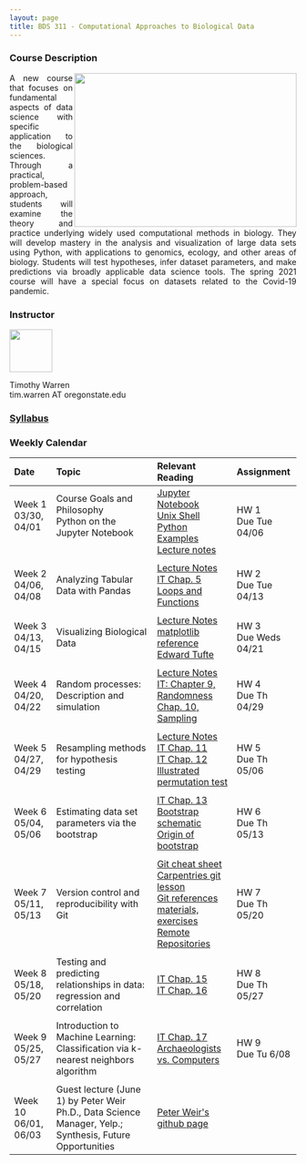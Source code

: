 ```yaml
---
layout: page
title: BDS 311 - Computational Approaches to Biological Data
---
```


### Course Description
 <img src="./covidtrace_color_rev-01.png" width="390" height="270" align='right'/> 
 <div style="text-align: justify"> 
 A new course that focuses on fundamental aspects of data science with specific application to the biological sciences. Through a practical, problem-based approach, students will examine the theory and practice underlying widely used computational methods in biology. They will develop mastery in the analysis and visualization of large data sets using Python, with applications to genomics, ecology, and other areas of biology. Students will test hypotheses, infer dataset parameters, and make predictions via broadly applicable data science tools. The spring 2021 course will have a special focus on datasets related to the Covid-19 pandemic. 
</div>   

### Instructor
<img src="./twheadshot_square.jpg" width="75" height="75" align='center'/>      

Timothy Warren  
tim.warren AT oregonstate.edu         


  
  





### [Syllabus](./syllabus.md)


### Weekly Calendar  

|Date                                  | Topic                             |  Relevant Reading                     | Assignment                                 |
|:-----------------------------        |:--------------------------------- |:------------------------------------  |:----------------------                      |
| Week 1 <br />03/30, 04/01&nbsp; &nbsp; &nbsp;&nbsp;&nbsp;| Course Goals and Philosophy <br />Python on the Jupyter Notebook &nbsp; &nbsp; &nbsp;| [Jupyter Notebook](https://www.e-education.psu.edu/geog489/node/2204)&nbsp; &nbsp; &nbsp;&nbsp; &nbsp;&nbsp; &nbsp;<br>[Unix Shell](https://swcarpentry.github.io/shell-novice/) <br> [Python Examples](https://nbviewer.jupyter.org/urls/bitbucket.org/hrojas/learn-pandas/raw/master/lessons/Python_101.ipynb) &nbsp; &nbsp;  <br> [Lecture notes](./lecture_notes/lec_wk01.md)| HW 1 <br/> Due Tue 04/06 &nbsp; &nbsp; |
|        |                |         |            |
| Week 2 <br /> 04/06, 04/08    | Analyzing Tabular Data with Pandas  |[Lecture Notes](./lecture_notes/lec_wk02.md)<br> [IT Chap. 5](https://inferentialthinking.com/chapters/05/Sequences.html)<br>[Loops and Functions](https://datacarpentry.org/python-ecology-lesson/06-loops-and-functions/)                                      | HW 2 <br/> Due Tue 04/13 |
|     |    |     |      |
| Week 3 <br /> 04/13, 04/15    | Visualizing Biological Data |[Lecture Notes](./lecture_notes/lec_wk03.md)<br>[matplotlib reference](https://matplotlib.org/stable/tutorials/index.html#tutorials)<br>[Edward Tufte](https://www.edwardtufte.com/tufte/)<br>   | HW 3 <br/> Due Weds 04/21|
|     |    |     |      |
| Week 4 <br /> 04/20, 04/22    | Random processes: Description and simulation  |[Lecture Notes](./lecture_notes/lec_wk04.md)<br>[IT: Chapter 9, Randomness](https://inferentialthinking.com/chapters/09/Randomness.html)<br>[Chap. 10, Sampling](https://inferentialthinking.com/chapters/10/Sampling_and_Empirical_Distributions.html)<br>        | HW 4 <br/> Due Th 04/29|
|     |    |     |      |
|  Week 5 <br /> 04/27, 04/29   | Resampling methods for hypothesis testing   |[Lecture Notes](./lecture_notes/lec_wk05.md)<br>[IT Chap. 11](https://inferentialthinking.com/chapters/11/Testing_Hypotheses.html)<br>[IT Chap. 12](https://inferentialthinking.com/chapters/12/Comparing_Two_Samples.html)<br>[Illustrated permutation test](https://www.jwilber.me/permutationtest/)                                                   | HW 5 <br/> Due Th 05/06|
|     |    |     |      |
| Week 6 <br /> 05/04, 05/06    | Estimating data set parameters via the bootstrap   | [IT Chap. 13 ](https://inferentialthinking.com/chapters/13/Estimation.html)<br>[Bootstrap schematic](https://online.stat.psu.edu/stat555/node/119/)<br>[Origin of bootstrap](https://www.nytimes.com/1988/11/08/science/theorist-applies-computer-power-to-uncertainty-in-statistics.html)                                       | HW 6 <br/> Due Th 05/13|
|     |    |     |      |
| Week 7 <br /> 05/11, 05/13    | Version control and reproducibility with Git | [Git cheat sheet](https://training.github.com/downloads/github-git-cheat-sheet.pdf)<br> [Carpentries git lesson](https://swcarpentry.github.io/git-novice/) <br> [Git references materials, exercises](https://open-source-for-researchers.github.io/open-source-workshop/) <br>[Remote Repositories](https://docs.github.com/en/github/getting-started-with-github/managing-remote-repositories)                                                | HW 7 <br/> Due Th 05/20|
|     |    |     |      |
| Week 8 <br /> 05/18, 05/20    | Testing and predicting relationships in data: <br />regression and correlation  |[IT Chap. 15](https://inferentialthinking.com/chapters/15/Prediction.html) <br> [IT Chap. 16](https://inferentialthinking.com/chapters/16/Inference_for_Regression.html)            | HW 8<br/> Due Th 05/27|
|     |    |     |      |
| Week 9 <br /> 05/25, 05/27    | Introduction to Machine Learning: Classification via k-nearest neighbors algorithm| [IT Chap. 17](https://inferentialthinking.com/chapters/17/Classification.html) <br> [Archaeologists vs. Computers](https://www.nytimes.com/2021/05/25/science/archaeologist-neural-network-study.html)                                                      | HW 9 <br/> Due Tu 6/08|
|     |    |     |      |
| Week 10 <br /> 06/01, 06/03    | Guest lecture (June 1) by Peter Weir Ph.D., Data Science Manager, Yelp.; Synthesis, Future Opportunities   |   [Peter Weir's github page](https://github.com/ptweir)                                                |  |


